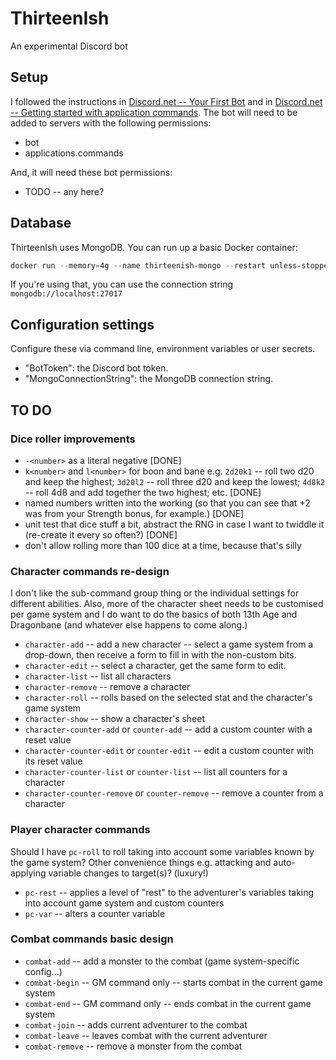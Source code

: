 # ThirteenIsh

An experimental Discord bot

## Setup

I followed the instructions in [Discord.net -- Your First Bot](https://discordnet.dev/guides/getting_started/first-bot.html) and in [Discord.net -- Getting started with application commands](https://discordnet.dev/guides/int_basics/application-commands/intro.html). The bot will need to be added to servers with the following permissions:

* bot
* applications.commands

And, it will need these bot permissions:

* TODO -- any here?

## Database

ThirteenIsh uses MongoDB. You can run up a basic Docker container:

```powershell
docker run --memory=4g --name thirteenish-mongo --restart unless-stopped -d -p 27017:27017 -v thirteenish-mongo-data:/data/db mongo:5
```

If you're using that, you can use the connection string `mongodb://localhost:27017`

## Configuration settings

Configure these via command line, environment variables or user secrets.

* "BotToken": the Discord bot token.
* "MongoConnectionString": the MongoDB connection string.

## TO DO

### Dice roller improvements

* `-<number>` as a literal negative [DONE]
* `k<number>` and `l<number>` for boon and bane e.g. `2d20k1` -- roll two d20 and keep the highest; `3d20l2` -- roll three d20 and keep the lowest; `4d8k2` -- roll 4d8 and add together the two highest; etc. [DONE]
* named numbers written into the working (so that you can see that +2 was from your Strength bonus, for example.) [DONE]
* unit test that dice stuff a bit, abstract the RNG in case I want to twiddle it (re-create it every so often?) [DONE]
* don't allow rolling more than 100 dice at a time, because that's silly

### Character commands re-design

I don't like the sub-command group thing or the individual settings for different abilities. Also, more of the character sheet needs to be customised per game system and I do want to do the basics of both 13th Age and Dragonbane (and whatever else happens to come along.)

* `character-add` -- add a new character -- select a game system from a drop-down, then receive a form to fill in with the non-custom bits.
* `character-edit` -- select a character, get the same form to edit.
* `character-list` -- list all characters
* `character-remove` -- remove a character
* `character-roll` -- rolls based on the selected stat and the character's game system
* `character-show` -- show a character's sheet
* `character-counter-add` or `counter-add` -- add a custom counter with a reset value
* `character-counter-edit` or `counter-edit` -- edit a custom counter with its reset value
* `character-counter-list` or `counter-list` -- list all counters for a character
* `character-counter-remove` or `counter-remove` -- remove a counter from a character

### Player character commands

Should I have `pc-roll` to roll taking into account some variables known by the game system? Other convenience things e.g. attacking and auto-applying variable changes to target(s)? (luxury!)

* `pc-rest` -- applies a level of "rest" to the adventurer's variables taking into account game system and custom counters
* `pc-var` -- alters a counter variable

### Combat commands basic design

* `combat-add` -- add a monster to the combat (game system-specific config...)
* `combat-begin` -- GM command only -- starts combat in the current game system
* `combat-end` -- GM command only -- ends combat in the current game system
* `combat-join` -- adds current adventurer to the combat
* `combat-leave` -- leaves combat with the current adventurer
* `combat-remove` -- remove a monster from the combat
